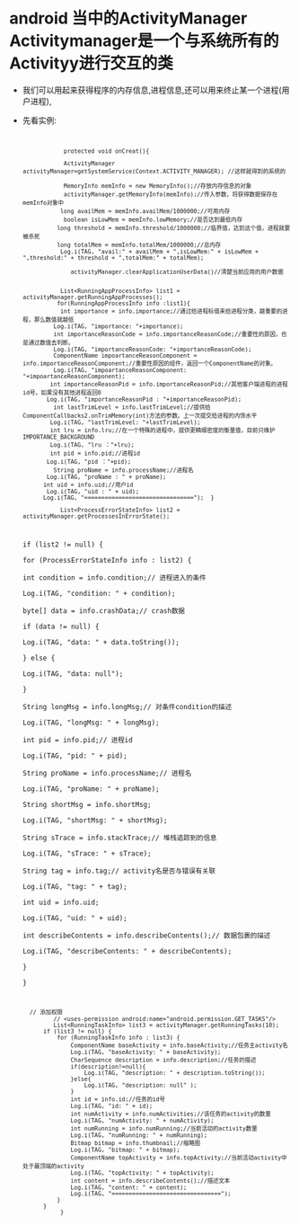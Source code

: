 # android 当中的ActivityManager  Activitymanager是一个与系统所有的Activityy进行交互的类
* 我们可以用起来获得程序的内存信息,进程信息,还可以用来终止某一个进程(用户进程),

* 先看实例:
            <code> 

                  protected void onCreat(){

                  ActivityManager activityManager=getSystemService(Context.ACTIVITY_MANAGER); //这样就得到的系统的

                  MemoryInfo memInfo = new MemoryInfo();//存放内存信息的对象  
                  activityManager.getMemoryInfo(memInfo);//传入参数，将获得数据保存在memInfo对象中  
                 long availMem = memInfo.availMem/1000000;//可用内存  
                  boolean isLowMem = memInfo.lowMemory;//是否达到最低内存  
                long threshold = memInfo.threshold/1000000;//临界值，达到这个值，进程就要被杀死  
                long totalMem = memInfo.totalMem/1000000;//总内存  
                 Log.i(TAG, "avail:" + availMem + ",isLowMem:" + isLowMem + ",threshold:" + threshold + ",totalMem:" + totalMem);  
  
                    activityManager.clearApplicationUserData()//清楚当前应用的用户数据 
                

                 List<RunningAppProcessInfo> list1 = activityManager.getRunningAppProcesses();  
                for(RunningAppProcessInfo info :list1){  
                 int importance = info.importance;//通过给进程标值来给进程分类，越重要的进程，那么数值就越低  
               Log.i(TAG, "importance: "+importance);  
               int importanceReasonCode = info.importanceReasonCode;//重要性的原因，也是通过数值去判断。  
               Log.i(TAG, "importanceReasonCode: "+importanceReasonCode);  
               ComponentName impoartanceReasonComponent = info.importanceReasonComponent;//重要性原因的组件，返回一个ComponentName的对象。  
               Log.i(TAG, "impoartanceReasonComponent: "+impoartanceReasonComponent);  
              int importanceReasonPid = info.importanceReasonPid;//其他客户端进程的进程id号，如果没有其他进程返回0  
             Log.i(TAG, "importanceReasonPid : "+importanceReasonPid);  
               int lastTrimLevel = info.lastTrimLevel;//提供给ComponentCallbacks2.onTrimMemory(int)方法的参数。上一次提交给进程的内饰水平  
              Log.i(TAG, "lastTrimLevel: "+lastTrimLevel);  
              int lru = info.lru;//在一个特殊的进程中，提供更精细密度的衡量值，目前只维护IMPORTANCE_BACKGROUND  
              Log.i(TAG, "lru ："+lru);  
              int pid = info.pid;//进程id  
             Log.i(TAG, "pid ："+pid);  
               String proName = info.processName;//进程名  
             Log.i(TAG, "proName : " + proName);  
            int uid = info.uid;//用户id  
             Log.i(TAG, "uid : " + uid);  
            Log.i(TAG, "================================");  }    

                 List<ProcessErrorStateInfo> list2 = activityManager.getProcessesInErrorState();  
    if (list2 != null) {  
    for (ProcessErrorStateInfo info : list2) {  
    int condition = info.condition;// 进程进入的条件  
    Log.i(TAG, "condition: " + condition);  
    byte[] data = info.crashData;// crash数据  
    if (data != null) {  
    Log.i(TAG, "data: " + data.toString());  
    } else {  
    Log.i(TAG, "data: null");  
    }  
    String longMsg = info.longMsg;// 对条件condition的描述  
    Log.i(TAG, "longMsg: " + longMsg);  
    int pid = info.pid;// 进程id  
    Log.i(TAG, "pid: " + pid);  
    String proName = info.processName;// 进程名  
    Log.i(TAG, "proName: " + proName);  
    String shortMsg = info.shortMsg;  
    Log.i(TAG, "shortMsg: " + shortMsg);  
    String sTrace = info.stackTrace;// 堆栈追踪到的信息  
    Log.i(TAG, "sTrace: " + sTrace);  
    String tag = info.tag;// activity名是否与错误有关联  
    Log.i(TAG, "tag: " + tag);  
    int uid = info.uid;  
    Log.i(TAG, "uid: " + uid);  
    int describeContents = info.describeContents();// 数据包裹的描述  
    Log.i(TAG, "describeContents: " + describeContents);  
        }  
    }  


        // 添加权限
               // <uses-permission android:name="android.permission.GET_TASKS"/>  
               List<RunningTaskInfo> list3 = activityManager.getRunningTasks(10);  
            if (list3 != null) {  
                for (RunningTaskInfo info : list3) {  
                    ComponentName baseActivity = info.baseActivity;//任务主activity名  
                    Log.i(TAG, "baseActivity: " + baseActivity);  
                    CharSequence description = info.description;//任务的描述  
                    if(description!=null){  
                        Log.i(TAG, "description: " + description.toString());  
                    }else{  
                        Log.i(TAG, "description: null" );  
                    }  
                    int id = info.id;//任务的id号  
                    Log.i(TAG, "id: " + id);  
                    int numActivity = info.numActivities;//该任务的activity的数量  
                    Log.i(TAG, "numActivity: " + numActivity);  
                    int numRunning = info.numRunning;//当前活动的activity数量  
                    Log.i(TAG, "numRunning: " + numRunning);  
                    Bitmap bitmap = info.thumbnail;//缩略图  
                    Log.i(TAG, "bitmap: " + bitmap);  
                    ComponentName topActivity = info.topActivity;//当前活动activity中处于最顶端的activity  
                    Log.i(TAG, "topActivity: " + topActivity);  
                    int content = info.describeContents();//描述文本  
                    Log.i(TAG, "content: " + content);  
                    Log.i(TAG, "================================");  
                }  
            }      
                 }